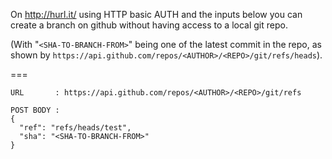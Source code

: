 On http://hurl.it/ using  HTTP basic AUTH and the inputs below you can 
create a branch on github without having access to a local git repo.

(With "`<SHA-TO-BRANCH-FROM>`" being one of the latest commit in the repo,
 as shown by `https://api.github.com/repos/<AUTHOR>/<REPO>/git/refs/heads`).

===

    URL       : https://api.github.com/repos/<AUTHOR>/<REPO>/git/refs
    
    POST BODY :
    {
      "ref": "refs/heads/test",
      "sha": "<SHA-TO-BRANCH-FROM>"
    }